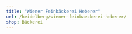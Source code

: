 ```yaml
---
title: "Wiener Feinbäckerei Heberer"
url: /heidelberg/wiener-feinbaeckerei-heberer/
shop: Bäckerei
---
```


